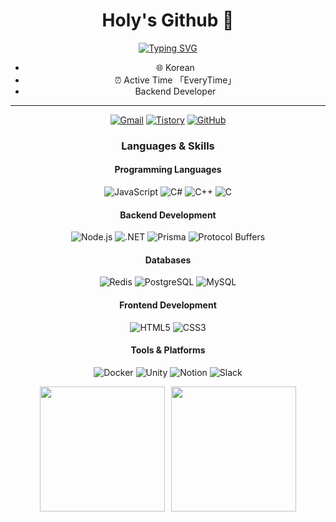 <div align="center">
  
  # Holy's Github 👋
  
[![Typing SVG](https://readme-typing-svg.demolab.com?font=Fira+Code&size=24&duration=4000&pause=1000&color=7B68EE&center=true&vCenter=true&random=false&width=435&lines=Backend+Developer;Always+Learning)](https://git.io/typing-svg)

- :globe_with_meridians: Korean
- :alarm_clock: Active Time 「EveryTime」
- Backend Developer

---

<p align="center">
  <a href="mailto:tjddks9382@gmail.com" target="_blank"><img src="https://img.shields.io/badge/Gmail-c14438.svg?&style=flat-square&logo=gmail&logoColor=white" alt="Gmail"></a>
  <a href="https://holy-s.tistory.com/" target="_blank"><img src="https://img.shields.io/badge/Tistory-000000?style=flat-square&logo=tistory&logoColor=white" alt="Tistory"></a>
  <a href="https://github.com/HolySSA" target="_blank"><img src="https://img.shields.io/badge/GitHub-181717?style=flat-square&logo=github&logoColor=white" alt="GitHub"></a>
</p>

### Languages & Skills

<p>
  <h4 align="center">Programming Languages</h4>
  <img alt="JavaScript" src="https://img.shields.io/badge/JavaScript-F7DF1E?style=flat-square&logo=javascript&logoColor=black">
  <img alt="C#" src="https://img.shields.io/badge/C%23-239120?style=flat-square&logo=c-sharp&logoColor=white">
  <img alt="C++" src="https://img.shields.io/badge/C++-00599C?style=flat-square&logo=c%2B%2B&logoColor=white">
  <img alt="C" src="https://img.shields.io/badge/C-A8B9CC?style=flat-square&logo=c&logoColor=white">
  
  <h4 align="center">Backend Development</h4>
  <img alt="Node.js" src="https://img.shields.io/badge/Node.js-339933?style=flat-square&logo=node.js&logoColor=white">
  <img alt=".NET" src="https://img.shields.io/badge/.NET-512BD4?style=flat-square&logo=.net&logoColor=white">
  <img alt="Prisma" src="https://img.shields.io/badge/Prisma-2D3748?style=flat-square&logo=prisma&logoColor=white">
  <img alt="Protocol Buffers" src="https://img.shields.io/badge/Protocol%20Buffers-4285F4?style=flat-square&logo=google&logoColor=white">
  
  <h4 align="center">Databases</h4>
  <img alt="Redis" src="https://img.shields.io/badge/Redis-DC382D?style=flat-square&logo=redis&logoColor=white">
  <img alt="PostgreSQL" src="https://img.shields.io/badge/PostgreSQL-4169E1?style=flat-square&logo=postgresql&logoColor=white">
  <img alt="MySQL" src="https://img.shields.io/badge/MySQL-4479A1?style=flat-square&logo=mysql&logoColor=white">
  
  <h4 align="center">Frontend Development</h4>
  <img alt="HTML5" src="https://img.shields.io/badge/HTML5-E34F26?style=flat-square&logo=html5&logoColor=white">
  <img alt="CSS3" src="https://img.shields.io/badge/CSS3-1572B6?style=flat-square&logo=css3&logoColor=white">
  
  <h4 align="center">Tools & Platforms</h4>
  <img alt="Docker" src="https://img.shields.io/badge/Docker-2496ED?style=flat-square&logo=docker&logoColor=white">
  <img alt="Unity" src="https://img.shields.io/badge/Unity-000000?style=flat-square&logo=unity&logoColor=white">
  <img alt="Notion" src="https://img.shields.io/badge/Notion-000000?style=flat-square&logo=notion&logoColor=white">
  <img alt="Slack" src="https://img.shields.io/badge/Slack-4A154B?style=flat-square&logo=slack&logoColor=white">
</p>

<div align="center" style="display: flex; justify-content: center; gap: 10px;">
  <img height=200 align="center" src="http://mazassumnida.wtf/api/v2/generate_badge?boj=tjdfk12" />
  <img height=200 align="center" src="https://github-readme-stats.vercel.app/api/top-langs/?username=HolySSA&layout=compact&theme=tokyonight" />
</div>
